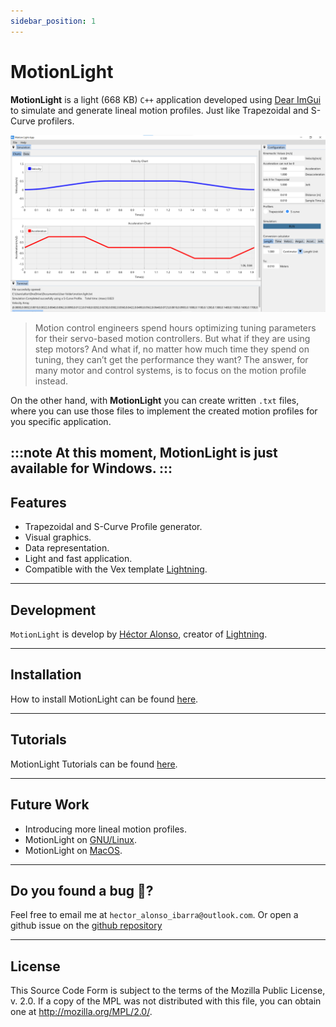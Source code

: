 ```yaml
---
sidebar_position: 1
---
```


# MotionLight

**MotionLight** is a light (668 KB) ``C++`` application developed using [Dear ImGui](https://github.com/ocornut/imgui) to simulate and generate lineal motion profiles. Just like Trapezoidal and S-Curve profilers. 

![MotionLight](/img/full_app_charts.png)

>Motion control engineers spend hours optimizing tuning parameters for their servo-based motion controllers. But what if they are using step motors? And what if, no matter how much time they spend on tuning, they can’t get the performance they want?
>The answer, for many motor and control systems, is to focus on the motion profile instead.

On the other hand, with **MotionLight** you can create written ``.txt`` files, where you can use those files to implement the created motion profiles for you specific application.   

:::note
At this moment, MotionLight is just available for Windows. 
:::
---

## Features
* Trapezoidal and S-Curve Profile generator. 
* Visual graphics. 
* Data representation. 
* Light and fast application. 
* Compatible with the Vex template [Lightning](https://hectoralonso18.github.io/Lightninglib/docs/intro). 

---

## Development
``MotionLight`` is develop by [Héctor Alonso](https://www.linkedin.com/in/hector-alonso-ibarra-012b51196/), creator of [Lightning](https://hectoralonso18.github.io/Lightninglib/docs/intro).

---

## Installation
How to install MotionLight can be found [here](/MotionLight/docs/Getting-Started/Installation). 

---

## Tutorials
MotionLight Tutorials can be found [here](/MotionLight/docs/category/tutorials).

---

## Future Work
* Introducing more lineal motion profiles. 
* MotionLight on [GNU/Linux](https://es.wikipedia.org/wiki/GNU/Linux). 
* MotionLight on [MacOS](https://es.wikipedia.org/wiki/MacOS). 

---

## Do you found a bug  🐛? 
Feel free to email me at ``hector_alonso_ibarra@outlook.com``. Or open a github issue on the [github repository](https://github.com/HectorAlonso18/MotionLight/issues) 

---

## License
This Source Code Form is subject to the terms of the Mozilla Public License, v. 2.0. If a copy of the MPL was not distributed with this file, you can obtain one at http://mozilla.org/MPL/2.0/.